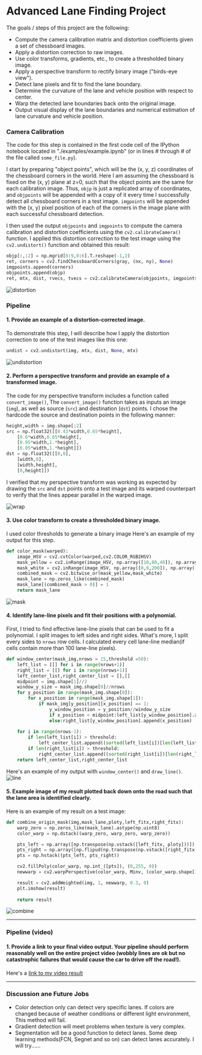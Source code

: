 

# Advanced Lane Finding Project

The goals / steps of this project are the following:

* Compute the camera calibration matrix and distortion coefficients given a set of chessboard images.
* Apply a distortion correction to raw images.
* Use color transforms, gradients, etc., to create a thresholded binary image.
* Apply a perspective transform to rectify binary image ("birds-eye view").
* Detect lane pixels and fit to find the lane boundary.
* Determine the curvature of the lane and vehicle position with respect to center.
* Warp the detected lane boundaries back onto the original image.
* Output visual display of the lane boundaries and numerical estimation of lane curvature and vehicle position.

### Camera Calibration

The code for this step is contained in the first code cell of the IPython notebook located in "./examples/example.ipynb" (or in lines # through # of the file called `some_file.py`).  

I start by preparing "object points", which will be the (x, y, z) coordinates of the chessboard corners in the world. Here I am assuming the chessboard is fixed on the (x, y) plane at z=0, such that the object points are the same for each calibration image.  Thus, `objp` is just a replicated array of coordinates, and `objpoints` will be appended with a copy of it every time I successfully detect all chessboard corners in a test image.  `imgpoints` will be appended with the (x, y) pixel position of each of the corners in the image plane with each successful chessboard detection.  

I then used the output `objpoints` and `imgpoints` to compute the camera calibration and distortion coefficients using the `cv2.calibrateCamera()` function.  I applied this distortion correction to the test image using the `cv2.undistort()` function and obtained this result: 
```python
objp[:,:2] = np.mgrid[0:9,0:6].T.reshape(-1,2)
ret, corners = cv2.findChessboardCorners(gray, (nx, ny), None)
imgpoints.append(corners)
objpoints.append(objp)
ret, mtx, dist, rvecs, tvecs = cv2.calibrateCamera(objpoints, imgpoints, img_size,None,None)
```
![distortion](images/dist.jpeg)

### Pipeline

#### 1. Provide an example of a distortion-corrected image.

To demonstrate this step, I will describe how I apply the distortion correction to one of the test images like this one:
```python
undist = cv2.undistort(img, mtx, dist, None, mtx)
```
![undistortion](images/undist.jpeg)

#### 2. Perform a perspective transform and provide an example of a transformed image.

The code for my perspective transform includes a function called `convert_image()`,  The `convert_image()` function takes as inputs an image (`img`), as well as source (`src`) and destination (`dst`) points.  I chose the hardcode the source and destination points in the following manner:

```python
height,width = img.shape[:2]
src = np.float32([[0.43*width,0.65*height],
    [0.6*width,0.65*height],
    [0.95*width,1.*height],
    [0.05*width,1.*height]])
dst = np.float32([[0,0],
    [width,0],
    [width,height],
    [0,height]])
```

I verified that my perspective transform was working as expected by drawing the `src` and `dst` points onto a test image and its warped counterpart to verify that the lines appear parallel in the warped image.

![wrap](images/wrap.jpeg)

#### 3. Use color transform to create a thresholded binary image. 

I used color thresholds to generate a binary image   Here's an example of my output for this step. 
```python
def color_mask(warped):
    image_HSV = cv2.cvtColor(warped,cv2.COLOR_RGB2HSV)
    mask_yellow = cv2.inRange(image_HSV, np.array([10,80,40]), np.array([35,255,255]))
    mask_white = cv2.inRange(image_HSV, np.array([0,0,200]), np.array([180,30,255]))
    combined_mask = cv2.bitwise_or(mask_yellow,mask_white)
    mask_lane = np.zeros_like(combined_mask)
    mask_lane[(combined_mask > 0)] = 1
    return mask_lane
```
![mask](images/mask.jpeg)

#### 4. Identify lane-line pixels and fit their positions with a polynomial.

First, I tried to find effective lane-line pixels that can be used to fit a polynomial. I split images to left sides and right sides. What's more, I split every sides to `nrows` row cells. I calculated every cell lane-line median(if cells contain more than 100 lane-line pixels).
```python
def window_center(mask_img,nrows = 15,threshold =50):
    left_list = [[] for i in range(nrows+1)]
    right_list = [[] for i in range(nrows+1)]
    left_center_list,right_center_list = [],[]
    midpoint = img.shape[1]//2
    window_y_size = mask_img.shape[0]//nrows
    for y_position in range(mask_img.shape[0]):
        for x_position in range(mask_img.shape[1]):
            if mask_img[y_position][x_position] == 1:
                y_window_position = y_position//window_y_size
                if x_position < midpoint:left_list[y_window_position].append(x_position)
                else:right_list[y_window_position].append(x_position)
                    
    for i in range(nrows-1):
        if len(left_list[i]) > threshold:
            left_center_list.append((sorted(left_list[i])[len(left_list[i])//2],int((i+0.5)*window_y_size)))
        if len(right_list[i]) > threshold:
            right_center_list.append((sorted(right_list[i])[len(right_list[i])//2],int((i+0.5)*window_y_size)))
    return left_center_list,right_center_list
```
  Here's an example of my output with `window_center()` and `draw_line()`. 
 ![line](images/line.jpeg)


#### 5. Example image of my result plotted back down onto the road such that the lane area is identified clearly.

Here is an example of my result on a test image:
```python
def combine_origin_mask(img,mask_lane,ploty,left_fitx,right_fitx):
    warp_zero = np.zeros_like(mask_lane).astype(np.uint8)
    color_warp = np.dstack((warp_zero, warp_zero, warp_zero))

    pts_left = np.array([np.transpose(np.vstack([left_fitx, ploty]))])
    pts_right = np.array([np.flipud(np.transpose(np.vstack([right_fitx, ploty])))])
    pts = np.hstack((pts_left, pts_right))

    cv2.fillPoly(color_warp, np.int_([pts]), (0,255, 0))
    newwarp = cv2.warpPerspective(color_warp, Minv, (color_warp.shape[1], color_warp.shape[0])) 

    result = cv2.addWeighted(img, 1, newwarp, 0.3, 0)
    plt.imshow(result)
    
    return result
```
![combine](images/combine.jpeg)

---

### Pipeline (video)

#### 1. Provide a link to your final video output.  Your pipeline should perform reasonably well on the entire project video (wobbly lines are ok but no catastrophic failures that would cause the car to drive off the road!).

Here's a [link to my video result](./project_video_result.mp4)

---

### Discussion ane Future Jobs

* Color detection only can detect very specific lanes. If colors are changed because of weather conditions or different light environment, This method will fail.
* Gradient detection will meet problems when texture is very complex.
* Segmentation will be a good function to detect lanes. Some deep learning methods(FCN, Segnet and so on) can detect lanes accurately. I will try......

